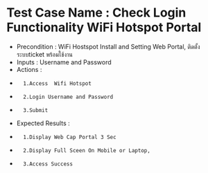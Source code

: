 # Test Case Name : Check Login Functionality WiFi Hotspot Portal #
* Precondition : WiFi Hostspot Install and Setting Web Portal, ติดตั้งระบบticket พร้อมใช้งาน
* Inputs :  Username and Password
* Actions :  
*       1.Access  Wifi Hotspot
*       2.Login Username and Password
*       3.Submit
* Expected Results :  
*       1.Display Web Cap Portal 3 Sec 
*       2.Display Full Sceen On Mobile or Laptop, 
*       3.Access Success


